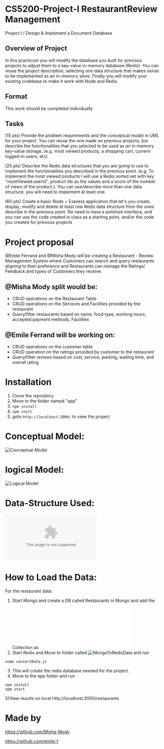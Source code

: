# CS5200-Project-I RestaurantReview Management
Project I / Design &amp; Implement a Document Database

## Overview of Project
In this practicum you will modify the database you built for previous projects to adjust them to a key-value in-memory database (Redis). You can reuse the project description, selecting one data structure that makes sense to be implemented as an in-memory store. Finally you will modify your existing codebase to make it work with Node and Redis.

## Format
This work should be completed individually
## Tasks
(15 pts) Provide the problem requirements and the conceptual model in UML for your project. You can reuse the one made on previous projects, but describe the functionalities that you selected to be used as an in-memory key-value storage, (e.g. most viewed products, a shopping cart, current logged-in users, etc).

(25 pts) Describe the Redis data structures that you are going to use to implement the functionalities you described in the previous point. (e.g. To implement the most viewed products I will use a Redis sorted set with key "mostViewed:userId", product ids as the values and a score of the number of views of the product.). You can use/describe more than one data structure, you will need to implement at least one.

(60 pts) Create a basic Node + Express application that let's you create, display, modify and delete at least one Redis data structure from the ones describe in the previous point. No need to have a polished interface, and you can use the code created in class as a starting point, and/or the code you created for previous projects

# Project proposal

@Emile Ferrand and @Misha Mody will be creating a Restaurant - Review Management System where Customers can search and query restaurants aligning to their preference and Restaurants can manage the Ratings/ Feedback and types of Customers they receive.

## @Misha Mody split would be:

- CRUD operations on the Restaurant Table
- CRUD operations on the Services and Facilities provided by the restaurant
- Query/filter restaurants based on name, food type, working hours, accepted payment methods, Facilities 

## @Emile Ferrand will be working on:

- CRUD operations on the customer table
- CRUD operation on the ratings provided by customer to the restaurant
- Query/filter reviews based on cost, service, parking, waiting time, and overall rating

# Installation

1) Clone the repository 
2) Move to the folder named "app"
3) `npm install`
4) `npm start`
5) goto `http://localhost:2000/` to view the project


# Conceptual Model:

![Conceptual Model](./diagrams/UML.png)

# logical Model:

![Logical Model](./diagrams/ERD.png)

# Data-Structure Used:
![Data Structure](./datastructures/ds.docx)

# How to Load the Data:

For the restaurant data:

1) Start Mongo and create a DB called Restaurants in Mongo and add the Collection as ![restaurantsDB](./db/restaurant.json)
2) Start Redis and Move to folder called ![MongoToRedisData](./MongoToRedisData) and run 
```node
node convertData.js
```
3) This will create the redis database needed for the project. 
4) Move to the app folder and run
```node
npm install
npm start
```
5)View results on local http://localhost:2000/restaurants
   


# Made by
https://github.com/Misha-Mody

https://github.com/emile-f
